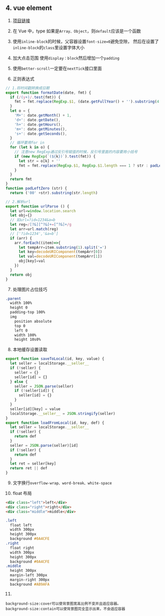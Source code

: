 ## 4. vue element

1. [项目链接](http://sell.ncuxz.fun/#/seller)

2. 在 Vue 中，type 如果是`Array、Object`，则`default`应该是一个函数

3. 使用`inline-block`的时候，父容器设置`font-size=0`避免空隙，
   然后在设置了`inline-block`的`class`里设置字体大小

4. 加大点击范围 使用`display：block`然后增加一个`padding`

5. 使用`better-scroll`一定要在`nextTick`接口里面

6. 正则表达式

```js
// 1.将时间戳转换成日期
export function formatDate(date, fmt) {
  if (/(y+)/.test(fmt)) {
    fmt = fmt.replace(RegExp.$1, (date.getFullYear() + '').substring(4 - RegExp.$1.length))
  }
  let o = {
    'M+': date.getMonth() + 1,
    'd+': date.getDate(),
    'h+': date.getHours(),
    'm+': date.getMinutes(),
    's+': date.getSeconds(),
  }
  // 循环要用for in
  for (let k in o) {
    // 注意new RegExp通过反引号赋值的时候，反引号里面的内容要用小括号
    if (new RegExp(`(${k})`).test(fmt)) {
      let str = o[k] + ''
      fmt = fmt.replace(RegExp.$1, RegExp.$1.length === 1 ? str : padLeftZero(str))
    }
  }
  return fmt
}
function padLeftZero (str) {
  return ('00' +str).substring(str.length)

// 2.解析url
export function urlParse () {
  let url=window.location.search
  let obj={}
  // 如url=?id=1234&a=b
  let reg=/[?&][^?&]+=[^?&]+/g
  let arr=url.match(reg)
  // ['?id=1234','&a=b']
  if (arr) {
    arr.forEach((item)=>{
      let tempArr=item.substring(1).split('=')
      let key=decodeURIComponent(tempArr[0])
      let val=decodeURIComponent(tempArr[1])
      obj[key]=val
    })
  }
  return obj
}
```

7. 处理图片占位技巧

```css
.parent
  width 100%
  height 0
  padding-top 100%
  img
    position absolute
    top 0
    left 0
    width 100%
    height 10s0%
```

8. 本地缓存设置读取

```js
export function saveToLocal(id, key, value) {
  let seller = localStorage.__seller__
  if (!seller) {
    seller = {}
    seller[id] = {}
  } else {
    seller = JSON.parse(seller)
    if (!seller[id]) {
      seller[id] = {}
    }
  }
  seller[id][key] = value
  localStorage.__seller__ = JSON.stringify(seller)
}
export function loadFromLocal(id, key, def) {
  let seller = localStorage.__seller__
  if (!seller) {
    return def
  }
  seller = JSON.parse(seller)[id]
  if (!seller) {
    return def
  }
  let ret = seller[key]
  return ret || def
}
```

9. 文字换行`overflow-wrap、word-break、white-space`

10. float 布局

```html
<div class="left">left</div>
<div class="right">right</div>
<div class="middle">middle</div>
```

```css
.left
  float left
  width 300px
  height 300px
  background #0A4CFE
.right
  float right
  width 300px
  height 300px
  background #0A4CFE
.middle
  height 300px
  margin-left 300px
  margin-right 300px
  background #AB9AFA
```

11.

```
background-size:cover可以使背景图宽高比例不变并且适应容器。
background-size:contain可以使背景图完全显示出来，不会适应容器
```
